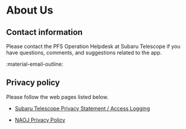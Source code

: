 # About Us

## Contact information

Please contact the PFS Operation Helpdesk at Subaru Telescope if you have questions, comments, and suggestions related to the app.

:material-email-outline: <script language="JavaScript"><!--
var name1 = "pfs";
var name2 = "obs";
var name3 = "help";
var domain = "naoj.org";
document.write('<a href=\"mailto:' + name1 + '-' + name2 + '-' + name3 + '@' + domain + '\">');
document.write(name1 + '-' + name2 + '-' + name3 + '@' + domain + '</a>');
// --></script>

## Privacy policy

Please follow the web pages listed below.

- [Subaru Telescope Privacy Statement / Access Logging](https://www.naoj.hawaii.edu/privacy/)

- [NAOJ Privacy Policy](https://www.nao.ac.jp/en/terms/privacy.html)